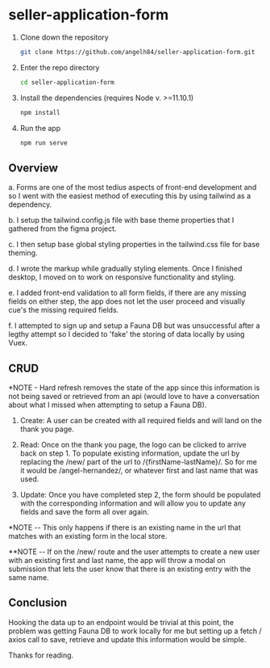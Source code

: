 # seller-application-form

1. Clone down the repository

    ```bash
    git clone https://github.com/angelh84/seller-application-form.git
    ```

2. Enter the repo directory

    ```bash
    cd seller-application-form
    ```

3. Install the dependencies (requires Node v. >=11.10.1)

    ```bash
    npm install
    ```

4. Run the app

    ```bash
    npm run serve
    ```

## Overview
a. Forms are one of the most tedius aspects of front-end development and so I went with the easiest method of executing this by using tailwind as a dependency.

b. I setup the tailwind.config.js file with base theme properties that I gathered from the figma project.  

c. I then setup base global styling properties in the tailwind.css file for base theming. 

d. I wrote the markup while gradually styling elements.  Once I finished desktop, I moved on to work on responsive functionality and styling.

e. I added front-end validation to all form fields, if there are any missing fields on either step, the app does not let the user proceed and visually cue's the missing required fields.

f. I attempted to sign up and setup a Fauna DB but was unsuccessful after a legthy attempt so I decided to 'fake' the storing of data locally by using Vuex. 

## CRUD

*NOTE - Hard refresh removes the state of the app since this information is not being saved or retrieved from an api (would love to have a conversation about what I missed when attempting to setup a Fauna DB).

1. Create: A user can be created with all required fields and will land on the thank you page. 

2. Read: Once on the thank you page, the logo can be clicked to arrive back on step 1. To populate existing information, update the url by replacing the /new/ part of the url to /{firstName-lastName}/.  So for me it would be /angel-hernandez/, or whatever first and last name that was used.

3. Update: Once you have completed step 2, the form should be populated with the corresponding information and will allow you to update any fields and save the form all over again.  

*NOTE -- This only happens if there is an existing name in the url that matches with an existing form in the local store. 

**NOTE -- If on the /new/ route and the user attempts to create a new user with an existing first and last name, the app will throw a modal on submission that lets the user know that there is an existing entry with the same name.

## Conclusion

Hooking the data up to an endpoint would be trivial at this point, the problem was getting Fauna DB to work locally for me but setting up a fetch / axios call to save, retrieve and update this information would be simple.

Thanks for reading.